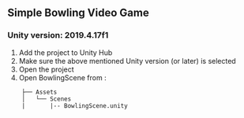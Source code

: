 ##  Simple Bowling Video Game
### Unity version: 2019.4.17f1

1. Add the project to Unity Hub
2. Make sure the above mentioned Unity version (or later) is selected 
3. Open the project
4. Open BowlingScene from :
```
	├── Assets
	│   └── Scenes
	|       |-- BowlingScene.unity
